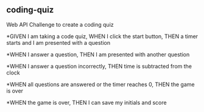 ## coding-quiz
Web API Challenge to create a coding quiz

*GIVEN I am taking a code quiz, WHEN I click the start button, THEN a timer starts and I am presented with a question

*WHEN I answer a question, THEN I am presented with another question

*WHEN I answer a question incorrectly, THEN time is subtracted from the clock

*WHEN all questions are answered or the timer reaches 0, THEN the game is over

*WHEN the game is over, THEN I can save my initials and score

